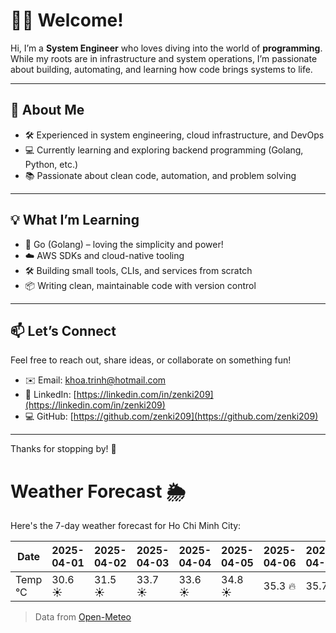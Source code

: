 # 👨‍💻 Welcome!

Hi, I’m a **System Engineer** who loves diving into the world of **programming**. While my roots are in infrastructure and system operations, I’m passionate about building, automating, and learning how code brings systems to life.

---

## 🚀 About Me

- 🛠️ Experienced in system engineering, cloud infrastructure, and DevOps
- 💻 Currently learning and exploring backend programming (Golang, Python, etc.)
- 📚 Passionate about clean code, automation, and problem solving

---

## 💡 What I’m Learning

- 🧠 Go (Golang) – loving the simplicity and power!
- ☁️ AWS SDKs and cloud-native tooling
- 🛠️ Building small tools, CLIs, and services from scratch
- 📦 Writing clean, maintainable code with version control

---

## 📫 Let’s Connect

Feel free to reach out, share ideas, or collaborate on something fun!

- ✉️ Email: khoa.trinh@hotmail.com
- 🔗 LinkedIn: [https://linkedin.com/in/zenki209](https://linkedin.com/in/zenki209)  
- 💻 GitHub: [https://github.com/zenki209](https://github.com/zenki209)

---

Thanks for stopping by! 🌱


# Weather Forecast 🌦️

Here's the 7-day weather forecast for Ho Chi Minh City:

| Date     | 2025-04-01  | 2025-04-02  | 2025-04-03  | 2025-04-04  | 2025-04-05  | 2025-04-06 | 2025-04-07 |
| -------- | ----------- | ----------- | ----------- | ----------- | ----------- | ---------- | ---------- |
| Temp °C  | 30.6 ☀️     | 31.5 ☀️     | 33.7 ☀️     | 33.6 ☀️     | 34.8 ☀️     | 35.3 🔥     | 35.7 🔥     |


> Data from [Open-Meteo](https://open-meteo.com)